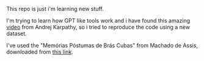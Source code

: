 This repo is just i'm learning new stuff.

I'm trying to learn how GPT like tools work and i have found this amazing [video](https://www.youtube.com/watch?v=kCc8FmEb1nY) from Andrej Karpathy, so i tried to reproduce the code using a new dataset.

I've used the "Memórias Póstumas de Brás Cubas" from Machado de Assis, downloaded from [this link](https://www.uffs.edu.br/institucional/reitoria/editora-uffs/repositorio-de-e-books/memorias-postumas-de-bras-cubas-epub/@@download/file).